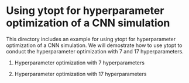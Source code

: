 # Using ytopt for hyperparameter optimization of a CNN simulation

This directory includes an example for using ytopt for hyperparameter optimization of a CNN simulation. We will demostrate how to use ytopt to conduct the hyperparameter optimization with 7 and 17 hyperparameters.

1. Hyperparameter optimization with 7 hyperparameters

2. Hyperparameter optimization with 17 hyperparameters
